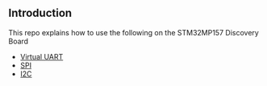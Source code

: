 ## Introduction

This repo explains how to use the following on the STM32MP157 Discovery Board
- [Virtual UART](/virtual_UART)
- [SPI](/SPI)
- [I2C](/I2C)


